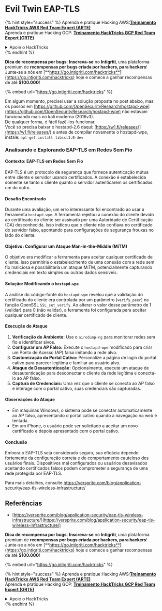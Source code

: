 # Evil Twin EAP-TLS

{% hint style="success" %}
Aprenda e pratique Hacking AWS:<img src="/.gitbook/assets/arte.png" alt="" data-size="line">[**Treinamento HackTricks AWS Red Team Expert (ARTE)**](https://training.hacktricks.xyz/courses/arte)<img src="/.gitbook/assets/arte.png" alt="" data-size="line">\
Aprenda e pratique Hacking GCP: <img src="/.gitbook/assets/grte.png" alt="" data-size="line">[**Treinamento HackTricks GCP Red Team Expert (GRTE)**<img src="/.gitbook/assets/grte.png" alt="" data-size="line">](https://training.hacktricks.xyz/courses/grte)

<details>

<summary>Apoie o HackTricks</summary>

* Confira os [**planos de assinatura**](https://github.com/sponsors/carlospolop)!
* **Junte-se ao** 💬 [**grupo Discord**](https://discord.gg/hRep4RUj7f) ou ao [**grupo telegram**](https://t.me/peass) ou **siga-nos** no **Twitter** 🐦 [**@hacktricks\_live**](https://twitter.com/hacktricks\_live)**.**
* **Compartilhe truques de hacking enviando PRs para os repositórios** [**HackTricks**](https://github.com/carlospolop/hacktricks) e [**HackTricks Cloud**](https://github.com/carlospolop/hacktricks-cloud).

</details>
{% endhint %}

<img src="../../.gitbook/assets/i3.png" alt="" data-size="original">\
**Dica de recompensa por bugs**: **Inscreva-se** no **Intigriti**, uma plataforma premium de **recompensas por bugs criada por hackers, para hackers**! Junte-se a nós em [**https://go.intigriti.com/hacktricks**](https://go.intigriti.com/hacktricks) hoje e comece a ganhar recompensas de até **$100.000**!

{% embed url="https://go.intigriti.com/hacktricks" %}

Em algum momento, precisei usar a solução proposta no post abaixo, mas os passos em [https://github.com/OpenSecurityResearch/hostapd-wpe](https://github.com/OpenSecurityResearch/hostapd-wpe) não estavam funcionando mais no kali moderno (2019v3).\
De qualquer forma, é fácil fazê-los funcionar.\
Você só precisa baixar o hostapd-2.6 daqui: [https://w1.fi/releases/](https://w1.fi/releases/) e antes de compilar novamente o hostapd-wpe, instale: `apt-get install libssl1.0-dev`

### Analisando e Explorando EAP-TLS em Redes Sem Fio

#### Contexto: EAP-TLS em Redes Sem Fio
EAP-TLS é um protocolo de segurança que fornece autenticação mútua entre cliente e servidor usando certificados. A conexão é estabelecida somente se tanto o cliente quanto o servidor autenticarem os certificados um do outro.

#### Desafio Encontrado
Durante uma avaliação, um erro interessante foi encontrado ao usar a ferramenta `hostapd-wpe`. A ferramenta rejeitou a conexão do cliente devido ao certificado do cliente ser assinado por uma Autoridade de Certificação (CA) desconhecida. Isso indicou que o cliente não confiava no certificado do servidor falso, apontando para configurações de segurança frouxas no lado do cliente.

#### Objetivo: Configurar um Ataque Man-in-the-Middle (MiTM)
O objetivo era modificar a ferramenta para aceitar qualquer certificado de cliente. Isso permitiria o estabelecimento de uma conexão com a rede sem fio maliciosa e possibilitaria um ataque MiTM, potencialmente capturando credenciais em texto simples ou outros dados sensíveis.

#### Solução: Modificando o `hostapd-wpe`
A análise do código-fonte do `hostapd-wpe` revelou que a validação do certificado do cliente era controlada por um parâmetro (`verify_peer`) na função OpenSSL `SSL_set_verify`. Ao alterar o valor desse parâmetro de 1 (validar) para 0 (não validar), a ferramenta foi configurada para aceitar qualquer certificado de cliente.

#### Execução do Ataque
1. **Verificação do Ambiente:** Use o `airodump-ng` para monitorar redes sem fio e identificar alvos.
2. **Configurar um AP Falso:** Execute o `hostapd-wpe` modificado para criar um Ponto de Acesso (AP) falso imitando a rede alvo.
3. **Customização do Portal Cativo:** Personalize a página de login do portal cativo para parecer legítima e familiar ao usuário alvo.
4. **Ataque de Desautenticação:** Opcionalmente, execute um ataque de desautenticação para desconectar o cliente da rede legítima e conectá-lo ao AP falso.
5. **Captura de Credenciais:** Uma vez que o cliente se conecta ao AP falso e interage com o portal cativo, suas credenciais são capturadas.

#### Observações do Ataque
- Em máquinas Windows, o sistema pode se conectar automaticamente ao AP falso, apresentando o portal cativo quando a navegação na web é tentada.
- Em um iPhone, o usuário pode ser solicitado a aceitar um novo certificado e depois apresentado com o portal cativo.

#### Conclusão
Embora o EAP-TLS seja considerado seguro, sua eficácia depende fortemente da configuração correta e do comportamento cauteloso dos usuários finais. Dispositivos mal configurados ou usuários desavisados aceitando certificados falsos podem comprometer a segurança de uma rede protegida por EAP-TLS.

Para mais detalhes, consulte https://versprite.com/blog/application-security/eap-tls-wireless-infrastructure/

## Referências
* [https://versprite.com/blog/application-security/eap-tls-wireless-infrastructure/](https://versprite.com/blog/application-security/eap-tls-wireless-infrastructure/)

<img src="../../.gitbook/assets/i3.png" alt="" data-size="original">\
**Dica de recompensa por bugs**: **Inscreva-se** no **Intigriti**, uma plataforma premium de **recompensas por bugs criada por hackers, para hackers**! Junte-se a nós em [**https://go.intigriti.com/hacktricks**](https://go.intigriti.com/hacktricks) hoje e comece a ganhar recompensas de até **$100.000**!

{% embed url="https://go.intigriti.com/hacktricks" %}

{% hint style="success" %}
Aprenda e pratique Hacking AWS:<img src="/.gitbook/assets/arte.png" alt="" data-size="line">[**Treinamento HackTricks AWS Red Team Expert (ARTE)**](https://training.hacktricks.xyz/courses/arte)<img src="/.gitbook/assets/arte.png" alt="" data-size="line">\
Aprenda e pratique Hacking GCP: <img src="/.gitbook/assets/grte.png" alt="" data-size="line">[**Treinamento HackTricks GCP Red Team Expert (GRTE)**<img src="/.gitbook/assets/grte.png" alt="" data-size="line">](https://training.hacktricks.xyz/courses/grte)

<details>

<summary>Apoie o HackTricks</summary>

* Confira os [**planos de assinatura**](https://github.com/sponsors/carlospolop)!
* **Junte-se ao** 💬 [**grupo Discord**](https://discord.gg/hRep4RUj7f) ou ao [**grupo telegram**](https://t.me/peass) ou **siga-nos** no **Twitter** 🐦 [**@hacktricks\_live**](https://twitter.com/hacktricks\_live)**.**
* **Compartilhe truques de hacking enviando PRs para os repositórios** [**HackTricks**](https://github.com/carlospolop/hacktricks) e [**HackTricks Cloud**](https://github.com/carlospolop/hacktricks-cloud).

</details>
{% endhint %}
